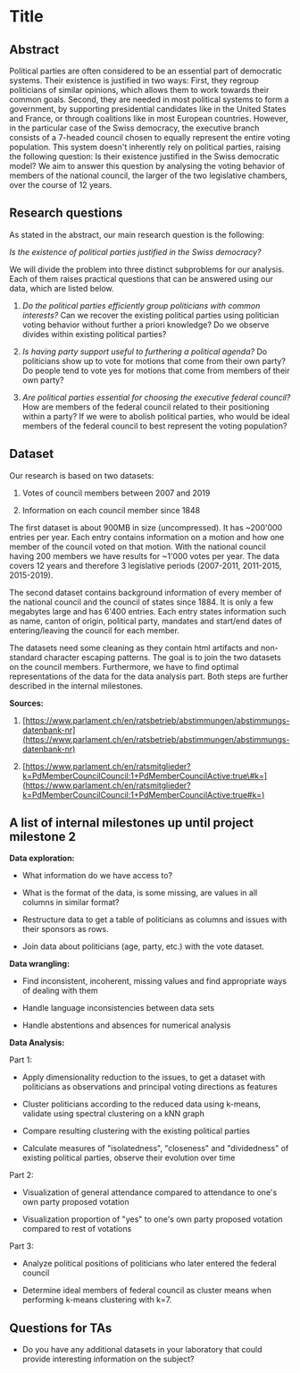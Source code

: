 # Title
## Abstract

Political parties are often considered to be an essential part of
democratic systems. Their existence is justified in two ways: First,
they regroup politicians of similar opinions, which allows them to work
towards their common goals. Second, they are needed in most political
systems to form a government, by supporting presidential candidates like
in the United States and France, or through coalitions like in most
European countries. However, in the particular case of the Swiss
democracy, the executive branch consists of a 7-headed council chosen to
equally represent the entire voting population. This system doesn\'t
inherently rely on political parties, raising the following question: Is
their existence justified in the Swiss democratic model? We aim to
answer this question by analysing the voting behavior of members of the
national council, the larger of the two legislative chambers, over the
course of 12 years.

## Research questions

As stated in the abstract, our main research question is the following:

*Is the existence of political parties justified in the Swiss
democracy?*

We will divide the problem into three distinct subproblems for our
analysis. Each of them raises practical questions that can be answered
using our data, which are listed below.

1.  *Do the political parties efficiently group politicians with common
    interests?* 
    Can we recover the existing political parties using politician voting behavior without further a priori knowledge? 
    Do we observe divides within existing political parties?

2.  *Is having party support useful to furthering a political agenda?*
    Do politicians show up to vote for motions that come from their own party?
    Do people tend to vote yes for motions that come from members of their own party?

3.  *Are political parties essential for choosing the executive federal
    council?*
    How are members of the federal council related to their positioning within a party?
    If we were to abolish political parties, who would be ideal members of the federal council to best represent the voting population?


## Dataset

Our research is based on two datasets:

1.  Votes of council members between 2007 and 2019

2.  Information on each council member since 1848

The first dataset is about 900MB in size (uncompressed). It has
\~200'000 entries per year. Each entry contains information on a motion
and how one member of the council voted on that motion. With the
national council having 200 members we have results for \~1'000 votes
per year. The data covers 12 years and therefore 3 legislative periods
(2007-2011, 2011-2015, 2015-2019).

The second dataset contains background information of every member of
the national council and the council of states since 1884. It is only a
few megabytes large and has 6'400 entries. Each entry states information
such as name, canton of origin, political party, mandates and start/end
dates of entering/leaving the council for each member.

The datasets need some cleaning as they contain html artifacts and
non-standard character escaping patterns. The goal is to join the two
datasets on the council members. Furthermore, we have to find optimal
representations of the data for the data analysis part. Both steps are
further described in the internal milestones.

**Sources:**

1.  [https://www.parlament.ch/en/ratsbetrieb/abstimmungen/abstimmungs-datenbank-nr](https://www.parlament.ch/en/ratsbetrieb/abstimmungen/abstimmungs-datenbank-nr)

2.  [https://www.parlament.ch/en/ratsmitglieder?k=PdMemberCouncilCouncil:1+PdMemberCouncilActive:true\#k=](https://www.parlament.ch/en/ratsmitglieder?k=PdMemberCouncilCouncil:1+PdMemberCouncilActive:true#k=)

## A list of internal milestones up until project milestone 2

**Data exploration:**

-   What information do we have access to?

-   What is the format of the data, is some missing, are values in all
    columns in similar format?

-   Restructure data to get a table of politicians as columns and issues
    with their sponsors as rows.

-   Join data about politicians (age, party, etc.) with the vote
    dataset.

**Data wrangling:**

-   Find inconsistent, incoherent, missing values and find appropriate
    ways of dealing with them

-   Handle language inconsistencies between data sets

-   Handle abstentions and absences for numerical analysis

**Data Analysis:**

Part 1:

-   Apply dimensionality reduction to the issues, to get a dataset with politicians as observations and principal voting directions as features

-   Cluster politicians according to the reduced data using k-means, validate using spectral clustering on a kNN graph

-   Compare resulting clustering with the existing political parties

-   Calculate measures of "isolatedness", "closeness" and "dividedness" of existing political parties, observe their evolution over time

Part 2:

-   Visualization of general attendance compared to attendance to one's own party proposed votation

-   Visualization proportion of "yes" to one's own party proposed votation compared to rest of votations

Part 3:

-   Analyze political positions of politicians who later entered the federal council

-   Determine ideal members of federal council as cluster means when performing k-means clustering with k=7.

## Questions for TAs

-   Do you have any additional datasets in your laboratory that could provide interesting information on the subject?
